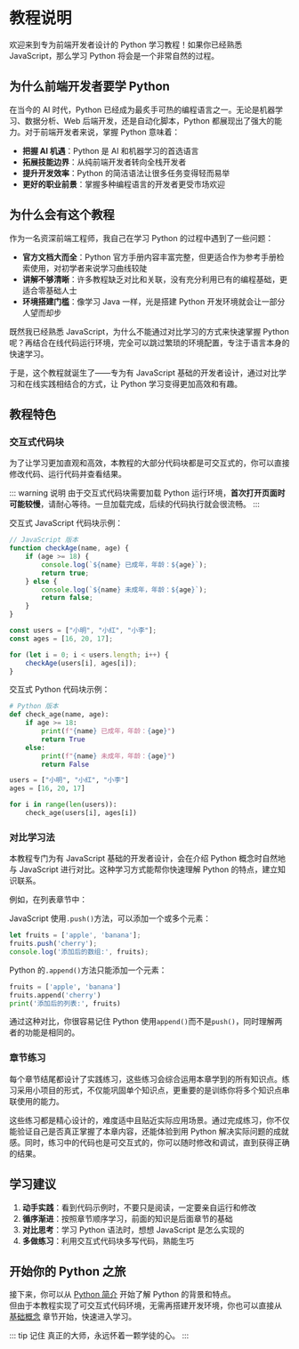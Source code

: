 # 教程说明

欢迎来到专为前端开发者设计的 Python 学习教程！如果你已经熟悉 JavaScript，那么学习 Python 将会是一个非常自然的过程。

## 为什么前端开发者要学 Python

在当今的 AI 时代，Python 已经成为最炙手可热的编程语言之一。无论是机器学习、数据分析、Web 后端开发，还是自动化脚本，Python 都展现出了强大的能力。对于前端开发者来说，掌握 Python 意味着：

- **把握 AI 机遇**：Python 是 AI 和机器学习的首选语言
- **拓展技能边界**：从纯前端开发者转向全栈开发者
- **提升开发效率**：Python 的简洁语法让很多任务变得轻而易举
- **更好的职业前景**：掌握多种编程语言的开发者更受市场欢迎

## 为什么会有这个教程

作为一名资深前端工程师，我自己在学习 Python 的过程中遇到了一些问题：

- **官方文档大而全**：Python 官方手册内容丰富完整，但更适合作为参考手册检索使用，对初学者来说学习曲线较陡
- **讲解不够清晰**：许多教程缺乏对比和关联，没有充分利用已有的编程基础，更适合零基础人士
- **环境搭建门槛**：像学习 Java 一样，光是搭建 Python 开发环境就会让一部分人望而却步

既然我已经熟悉 JavaScript，为什么不能通过对比学习的方式来快速掌握 Python 呢？再结合在线代码运行环境，完全可以跳过繁琐的环境配置，专注于语言本身的快速学习。

于是，这个教程就诞生了——专为有 JavaScript 基础的开发者设计，通过对比学习和在线实践相结合的方式，让 Python 学习变得更加高效和有趣。

## 教程特色

### 交互式代码块

为了让学习更加直观和高效，本教程的大部分代码块都是可交互式的，你可以直接修改代码、运行代码并查看结果。

::: warning 说明
由于交互式代码块需要加载 Python 运行环境，**首次打开页面时可能较慢**，请耐心等待。一旦加载完成，后续的代码执行就会很流畅。
:::

交互式 JavaScript 代码块示例：

```javascript runner
// JavaScript 版本
function checkAge(name, age) {
    if (age >= 18) {
        console.log(`${name} 已成年，年龄：${age}`);
        return true;
    } else {
        console.log(`${name} 未成年，年龄：${age}`);
        return false;
    }
}

const users = ["小明", "小红", "小李"];
const ages = [16, 20, 17];

for (let i = 0; i < users.length; i++) {
    checkAge(users[i], ages[i]);
}
```

交互式 Python 代码块示例：

```python runner
# Python 版本
def check_age(name, age):
    if age >= 18:
        print(f"{name} 已成年，年龄：{age}")
        return True
    else:
        print(f"{name} 未成年，年龄：{age}")
        return False

users = ["小明", "小红", "小李"]
ages = [16, 20, 17]

for i in range(len(users)):
    check_age(users[i], ages[i])
```

### 对比学习法

本教程专门为有 JavaScript 基础的开发者设计，会在介绍 Python 概念时自然地与 JavaScript 进行对比。这种学习方式能帮你快速理解 Python 的特点，建立知识联系。

例如，在列表章节中：

JavaScript 使用`.push()`方法，可以添加一个或多个元素：
```javascript runner
let fruits = ['apple', 'banana'];
fruits.push('cherry');
console.log('添加后的数组:', fruits);
```

Python 的`.append()`方法只能添加一个元素：
```python runner
fruits = ['apple', 'banana']
fruits.append('cherry')
print('添加后的列表:', fruits)
```

通过这种对比，你很容易记住 Python 使用`append()`而不是`push()`，同时理解两者的功能是相同的。

### 章节练习

每个章节结尾都设计了实践练习，这些练习会综合运用本章学到的所有知识点。练习采用小项目的形式，不仅能巩固单个知识点，更重要的是训练你将多个知识点串联使用的能力。

这些练习都是精心设计的，难度适中且贴近实际应用场景。通过完成练习，你不仅能验证自己是否真正掌握了本章内容，还能体验到用 Python 解决实际问题的成就感。同时，练习中的代码也是可交互式的，你可以随时修改和调试，直到获得正确的结果。

## 学习建议

1. **动手实践**：看到代码示例时，不要只是阅读，一定要亲自运行和修改
2. **循序渐进**：按照章节顺序学习，前面的知识是后面章节的基础
3. **对比思考**：学习 Python 语法时，想想 JavaScript 是怎么实现的
4. **多做练习**：利用交互式代码块多写代码，熟能生巧

## 开始你的 Python 之旅

接下来，你可以从 [Python 简介](./introduction) 开始了解 Python 的背景和特点。  
但由于本教程实现了可交互式代码环境，无需再搭建开发环境，你也可以直接从 [基础概念](./syntax) 章节开始，快速进入学习。

::: tip 记住
真正的大师，永远怀着一颗学徒的心。
:::